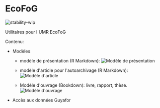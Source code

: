 # EcoFoG

![stability-wip](https://img.shields.io/badge/stability-work_in_progress-lightgrey.svg)

Utilitaires pour l'UMR EcoFoG

Contenu:

* Modèles 

  * modèle de présentation (R Markdown):
![Modèle de présentation](docs/Presentation.png)
  
  * modèle d'article pour l'autoarchivage (R Markdown):
![Modèle d'article](docs/Article.png)

  *  Modèle d'ouvrage (Bookdown): livre, rapport, thèse. ![Modèle d'ouvrage](docs/Ouvrage.png)

  
* Accès aux données Guyafor
